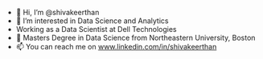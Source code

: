 - 👋 Hi, I’m @shivakeerthan
- 👀 I’m interested in Data Science and Analytics
- Working as a Data Scientist at Dell Technologies
- 🌱 Masters Degree in Data Science from Northeastern University, Boston
- 📫 You can reach me on www.linkedin.com/in/shivakeerthan 

<!---
shivakeerthan/shivakeerthan is a ✨ special ✨ repository because its `README.md` (this file) appears on your GitHub profile.
You can click the Preview link to take a look at your changes.
--->
